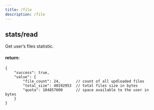 ```yaml
---
title: /file
description: /file
---
```


## stats/read

Get user’s files statistic.

#### return:

    {
        "success": true,
        "value": {
            "file_count": 24,       // count of all updloaded files 
            "total_size": 40192953  // total files size in bytes
            "quota": 104857600      // space available to the user in bytes
        }
    }